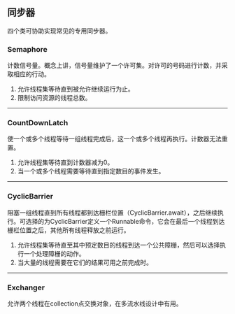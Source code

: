 ## 同步器
四个类可协助实现常见的专用同步器。

### Semaphore
计数信号量。概念上讲，信号量维护了一个许可集。对许可的号码进行计数，并采取相应的行动。
1. 允许线程集等待直到被允许继续运行为止。
2. 限制访问资源的线程总数。
***

### CountDownLatch
使一个或多个线程等待一组线程完成后，这一个或多个线程再执行。计数器无法重置。
1. 允许线程集等待直到计数器减为0。
2. 当一个或多个线程需要等待直到指定数目的事件发生。
***

### CyclicBarrier
阻塞一组线程直到所有线程都到达栅栏位置（CyclicBarrier.await），之后继续执行。可选择的为CyclicBarrier定义一个Runnable命令，它会在最后一个线程到达栅栏位置之后，其他所有线程释放之前运行。
1. 允许线程集等待直至其中预定数目的线程到达一个公共障栅，然后可以选择执行一个处理障栅的动作。
2. 当大量的线程需要在它们的结果可用之前完成时。
***

### Exchanger
允许两个线程在collection点交换对象，在多流水线设计中有用。
